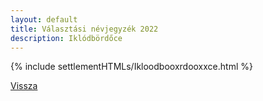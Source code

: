 ```yaml
---
layout: default
title: Választási névjegyzék 2022
description: Iklódbördőce
---
```


{% include settlementHTMLs/Ikloodbooxrdooxxce.html %}

[Vissza](./)